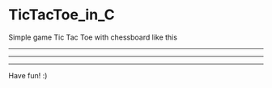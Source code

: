 # TicTacToe_in_C

Simple game Tic Tac Toe with chessboard like this

* * *
* * *
* * *

Have fun! :)
